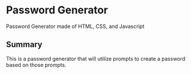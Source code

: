 # Password Generator
Password Generator made of HTML, CSS, and Javascript


## Summary
This is a password generator that will utilize prompts to create a password based on those prompts. 

